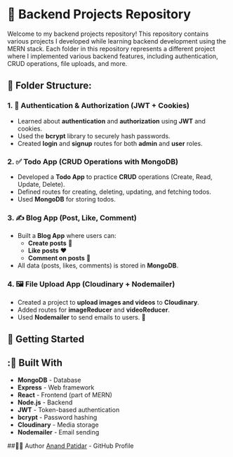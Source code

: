 # 🚀 Backend Projects Repository

Welcome to my backend projects repository! This repository contains various projects I developed while learning backend development using the MERN stack. Each folder in this repository represents a different project where I implemented various backend features, including authentication, CRUD operations, file uploads, and more.

## 📁 Folder Structure:

### 1. 🔐 Authentication & Authorization (JWT + Cookies)

- Learned about **authentication** and **authorization** using **JWT** and cookies.
- Used the **bcrypt** library to securely hash passwords.
- Created **login** and **signup** routes for both **admin** and **user** roles.

### 2. ✅ Todo App (CRUD Operations with MongoDB)

- Developed a **Todo App** to practice **CRUD** operations (Create, Read, Update, Delete).
- Defined routes for creating, deleting, updating, and fetching todos.
- Used **MongoDB** for storing todos.

### 3. ✍️ Blog App (Post, Like, Comment)

- Built a **Blog App** where users can:
  - **Create posts** 📝
  - **Like posts** ❤️
  - **Comment on posts** 💬
- All data (posts, likes, comments) is stored in **MongoDB**.

### 4. 🖼️ File Upload App (Cloudinary + Nodemailer)

- Created a project to **upload images and videos** to **Cloudinary**.
- Added routes for **imageReducer** and **videoReducer**.
- Used **Nodemailer** to send emails to users. 📧

## 🚀 Getting Started

## :🔧 Built With
- **MongoDB** - Database
- **Express** - Web framework
- **React** - Frontend (part of MERN)
- **Node.js** - Backend
- **JWT** - Token-based authentication
- **bcrypt** - Password hashing
- **Cloudinary** - Media storage
- **Nodemailer** - Email sending

##👨‍💻  Author
[Anand Patidar](https://github.com/anand9752) - GitHub Profile
